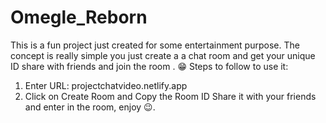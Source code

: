 # Omegle_Reborn
This is a fun project just created for some entertainment purpose. The concept is really simple you just create a a chat room and get your unique ID share with friends and join the room . 😁 
Steps to follow to use it:

1. Enter URL: projectchatvideo.netlify.app
2. Click on Create Room and Copy the Room ID
Share it with your friends and enter in the room, enjoy 😉.
